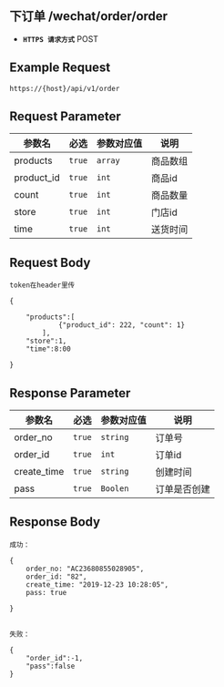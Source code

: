 ## 下订单 /wechat/order/order
- **`HTTPS 请求方式`** POST

## Example Request
```
https://{host}/api/v1/order
```

## Request Parameter

| 参数名       | 必选   | 参数对应值 | 说明                  |
| ------------ | ------ | ---------- | --------------------|
| products     | `true` | `array`    | 商品数组             |
| product_id   | `true` | `int`      | 商品id               |
| count        | `true` | `int`      | 商品数量             |
| store        | `true` | `int`      | 门店id               |
| time         | `true` | `int`      | 送货时间              |

## Request Body

```
token在header里传

{
	
	"products":[
			{"product_id": 222, "count": 1}
		],
	"store":1,
	"time":8:00

}
```



## Response Parameter

| 参数名              | 必选   | 参数对应值 | 说明                               |
| ------------------- | ------ | ---------- | ---------------------------------|
| order_no            | `true` | `string`   | 订单号                            |
| order_id            | `true` | `int`      | 订单id                            |
| create_time         | `true` | `string`   | 创建时间                          |
| pass                | `true` | `Boolen`   | 订单是否创建                      |


## Response Body

```
成功：

{
	order_no: "AC23680855028905", 
	order_id: "82", 
	create_time: "2019-12-23 10:28:05", 
	pass: true

}


失败：

{
	"order_id":-1,
	"pass":false
}

```

